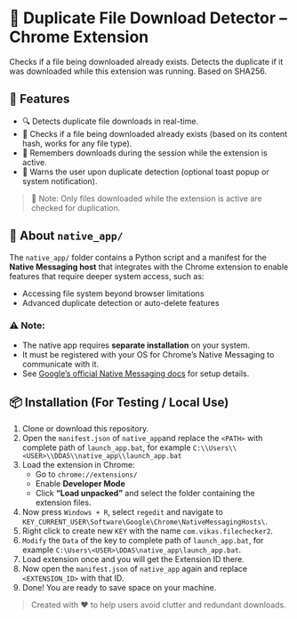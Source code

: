 # 🔁 Duplicate File Download Detector – Chrome Extension

Checks if a file being downloaded already exists. Detects the duplicate if it was downloaded while this extension was running. Based on SHA256.

## 🚀 Features

- 🔍 Detects duplicate file downloads in real-time.
- 📂 Checks if a file being downloaded already exists (based on its content hash, works for any file type).
- 🧠 Remembers downloads during the session while the extension is active.
- 🔔 Warns the user upon duplicate detection (optional toast popup or system notification).

> 📌 Note: Only files downloaded while the extension is active are checked for duplication.

## 🧩 About `native_app/`

The `native_app/` folder contains a Python script and a manifest for the **Native Messaging host** that integrates with the Chrome extension to enable features that require deeper system access, such as:

- Accessing file system beyond browser limitations
- Advanced duplicate detection or auto-delete features

### ⚠️ Note:
- The native app requires **separate installation** on your system.
- It must be registered with your OS for Chrome’s Native Messaging to communicate with it.
- See [Google’s official Native Messaging docs](https://developer.chrome.com/docs/apps/nativeMessaging/) for setup details.

## 📦 Installation (For Testing / Local Use)

1. Clone or download this repository.
2. Open the `manifest.json` of `native_app`and replace the `<PATH>` with complete path of `launch_app.bat`, for example `C:\\Users\\<USER>\\DDAS\\native_app\\launch_app.bat`
3. Load the extension in Chrome:
   - Go to `chrome://extensions/`
   - Enable **Developer Mode**
   - Click **“Load unpacked”** and select the folder containing the extension files.
4. Now press `Windows + R`, select `regedit` and navigate to `KEY_CURRENT_USER\Software\Google\Chrome\NativeMessagingHosts\`.
5. Right click to create new `KEY` with the name `com.vikas.filechecker2`.
6. `Modify` the `Data` of the key to complete path of `launch_app.bat`, for example `C:\Users\<USER>\DDAS\native_app\launch_app.bat`.
7. Load extension once and you will get the Extension ID there.
8. Now open the `manifest.json` of `native_app` again and replace `<EXTENSION_ID>` with that ID.
9. Done! You are ready to save space on your machine.

> Created with ❤️ to help users avoid clutter and redundant downloads.

